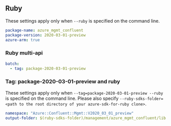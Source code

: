 ## Ruby

These settings apply only when `--ruby` is specified on the command line.

``` yaml
package-name: azure_mgmt_confluent
package-version: 2020-03-01-preview
azure-arm: true
```

### Ruby multi-api

``` yaml $(ruby) && $(multiapi)
batch:
  - tag: package-2020-03-01-preview
```

### Tag: package-2020-03-01-preview and ruby

These settings apply only when `--tag=package-2020-03-01-preview --ruby` is specified on the command line.
Please also specify `--ruby-sdks-folder=<path to the root directory of your azure-sdk-for-ruby clone>`.

``` yaml $(tag) == 'package-2020-03-01-preview' && $(ruby)
namespace: "Azure::Confluent::Mgmt::V2020_03_01_preview"
output-folder: $(ruby-sdks-folder)/management/azure_mgmt_confluent/lib
```
